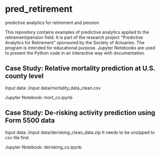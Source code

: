 # pred_retirement
predictive analytics for retirement and pension

This repository contains examples of predictive analytics applied to the retirement/pension field. It is part of the research project "Predictive Analytics for Retirement" sponsored by the Society of Actuaries. The program is intended for educational purpose. Jupyter Notebooks are used to present the Python code in an interactive way with documentation.


## Case Study: Relative mortality prediction at U.S. county level
Input data: /input data/mortality_data_clean.csv

Jupyter Notebook: mort_cs.ipynb

## Case Study: De-risking activity prediction using Form 5500 data
Input data: /input data/derisking_clean_data.zip  It needs to be unzipped to csv file first

Jupyter Notebook: derisking_cs.ipynb
